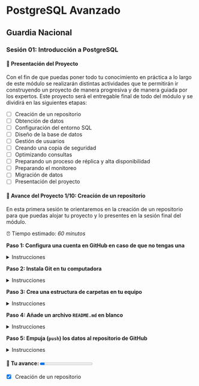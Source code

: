 # PostgreSQL Avanzado
## Guardia Nacional
### Sesión 01: Introducción a PostgreSQL

#### :rocket: Presentación del Proyecto

Con el fin de que puedas poner todo tu conocimiento en práctica a lo largo de este módulo se realizarán distintas actividades que te permitirán ir construyendo un proyecto de manera progresiva y de manera guiada por los expertos. Este proyecto será el entregable final de todo del módulo y se dividirá en las siguientes etapas:

- [ ] Creación de un repositorio   
- [ ] Obtención de datos   
- [ ] Configuración del entorno SQL   
- [ ] Diseño de la base de datos
- [ ] Gestión de usuarios
- [ ] Creando una copia de seguridad
- [ ] Optimizando consultas
- [ ] Preparando un proceso de réplica y alta disponibilidad
- [ ] Preparando el monitoreo
- [ ] Migración de datos
- [ ] Presentación del proyecto
 
#### :dart: Avance del Proyecto 1/10: Creación de un repositorio

En esta primera sesión te orientaremos en la creación de un repositorio para que puedas alojar tu proyecto y lo presentes en la sesión final del módulo. 

⏰ Tiempo estimado: *60 minutos*

**Paso 1: Configura una cuenta en GitHub en caso de que no tengas una**

<details><summary>Instrucciones</summary>
</details>

**Paso 2: Instala Git en tu computadora**

<details><summary>Instrucciones</summary>
</details>

**Paso 3: Crea una estructura de carpetas en tu equipo**

<details><summary>Instrucciones</summary>
</details>

**Paso 4: Añade un archivo `README.md` en blanco**

<details><summary>Instrucciones</summary>
</details>

**Paso 5: Empuja (`push`) los datos al repositorio de GitHub**

<details><summary>Instrucciones</summary>
</details>

#### :rocket: Tu avance: <progress max="100" value="9">9%</progress>

- [x] Creación de un repositorio 
